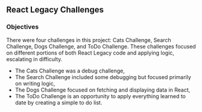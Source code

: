 ## React Legacy Challenges

### Objectives


There were four challenges in this project: Cats Challenge, Search Challenge, Dogs Challenge, and ToDo Challenge. These challenges focused on different portions of both React Legacy code and applying logic, escalating in difficulty.

 - The Cats Challenge was a debug challenge,
 - The Search Challenge included some debugging but focused primarily on writing logic,
 - The Dogs Challenge focused on fetching and displaying data in React,
 - The ToDo Challenge is an opportunity to apply everything learned to date by creating a simple to do list.
